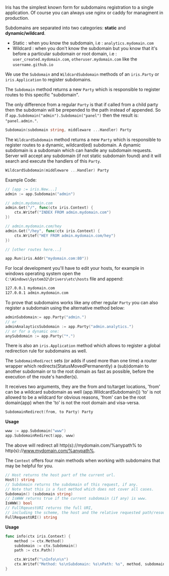 Iris has the simplest known form for subdomains registration to a single application. Of course you can always use nginx or caddy for managment in production.

Subdomains are separated into two categories: **static** and **dynamic/wildcard**.

* Static : when you know the subdomain, i.e : `analytics.mydomain.com`
* Wildcard : when you don't know the subdomain but you know that it's before a particular subdomain or root domain, i.e : `user_created.mydomain.com`, `otheruser.mydomain.com` like the  `username.github.io`

We use the `Subdomain` and `WildcardSubdomain` methods of an `iris.Party` or `iris.Application` to register subdomains.

The `Subdomain` method returns a new `Party` which is responsible to register routes to
this specific "subdomain".

The only difference from a regular `Party` is that if called from a child party then the subdomain will be prepended to the path instead of appended.
So if `app.Subdomain("admin").Subdomain("panel")` then the result is: `"panel.admin."`.

```go
Subdomain(subdomain string, middleware ...Handler) Party
```

The `WildcardSubdomain` method returns a new `Party` which is responsible to register routes to
a dynamic, wildcard(ed) subdomain. A dynamic subdomain is a subdomain which
can handle any subdomain requests. Server will accept any subdomain
(if not static subdomain found) and it will search and execute the handlers of this `Party`.

```go
WildcardSubdomain(middleware ...Handler) Party
```

Example Code:

```go
// [app := iris.New...]
admin := app.Subdomain("admin")

// admin.mydomain.com
admin.Get("/", func(ctx iris.Context) {
    ctx.Writef("INDEX FROM admin.mydomain.com")
})

// admin.mydomain.com/hey
admin.Get("/hey", func(ctx iris.Context) {
    ctx.Writef("HEY FROM admin.mydomain.com/hey")
})

// [other routes here...]

app.Run(iris.Addr("mydomain.com:80"))
```

For local development you'll have to edit your hosts, for example in windows operating system open the `C:\Windows\System32\Drivers\etc\hosts` file and append:

```txt
127.0.0.1 mydomain.com
127.0.0.1 admin.mydomain.com
```

To prove that subdomains works like any other regular `Party` you can also register a subdomain using the alternative method below:

```go
adminSubdomain:= app.Party("admin.")
// or
adminAnalayticsSubdomain := app.Party("admin.analytics.")
// or for a dynamic one:
anySubdomain := app.Party("*.")
```

There is also an `iris.Application` method which allows to register a global redirection rule for subdomains as well.

The `SubdomainRedirect` sets (or adds if used more than one time) a router wrapper which
redirects(StatusMovedPermanently) a (sub)domain to another subdomain or to the root domain as fast as possible,
before the execution of the route's handler(s).

It receives two arguments, they are the from and to/target locations,
'from' can be a wildcard subdomain as well (app.WildcardSubdomain())
'to' is not allowed to be a wildcard for obvious reasons,
'from' can be the root domain(app) when the 'to' is not the root domain and visa-versa.

```go
SubdomainRedirect(from, to Party) Party
```

**Usage**

```go
www := app.Subdomain("www")
app.SubdomainRedirect(app, www)
```

The above will redirect all http(s)://mydomain.com/%anypath% to http(s)://www.mydomain.com/%anypath%.

The `Context` offers four main methods when working with subdomains that may be helpful for you.

```go
// Host returns the host part of the current url.
Host() string
// Subdomain returns the subdomain of this request, if any.
// Note that this is a fast method which does not cover all cases.
Subdomain() (subdomain string)
// IsWWW returns true if the current subdomain (if any) is www.
IsWWW() bool
// FullRqeuestURI returns the full URI,
// including the scheme, the host and the relative requested path/resource.
FullRequestURI() string
```

**Usage**

```go
func info(ctx iris.Context) {
    method := ctx.Method()
    subdomain := ctx.Subdomain()
    path := ctx.Path()

    ctx.Writef("\nInfo\n\n")
    ctx.Writef("Method: %s\nSubdomain: %s\nPath: %s", method, subdomain, path)
}
```
